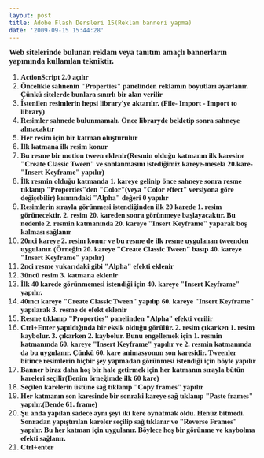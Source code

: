 ```yaml
---
layout: post
title: Adobe Flash Dersleri 15(Reklam banneri yapma)
date: '2009-09-15 15:44:28'
---
```


<div><span style="font-family:Calibri;"><span style="font-size:medium;"><strong>Web sitelerinde bulunan reklam veya tanıtım amaçlı bannerların yapımında kullanılan tekniktir.</strong></span></span></div>
<ol>
	<li><strong><span style="font-family:Calibri;font-size:11pt;">ActionScript 2.0 açılır</span></strong></li>
	<li><strong><span style="font-family:Calibri;font-size:11pt;">Öncelikle sahnenin      "Properties" panelinden reklamın boyutları ayarlanır. Çünkü      sitelerde bunlara sınırlı bir alan verilir</span></strong></li>
	<li><strong><span style="font-family:Calibri;font-size:11pt;">İstenilen resimlerin hepsi      library'ye aktarılır. (File- Import - Import to library)</span></strong></li>
	<li><strong><span style="font-family:Calibri;font-size:11pt;">Resimler sahnede bulunmamalı.      Önce libraryde bekletip sonra sahneye alınacaktır</span></strong></li>
	<li><strong><span style="font-family:Calibri;font-size:11pt;">Her resim için bir katman oluşturulur</span></strong></li>
	<li><strong><span style="font-family:Calibri;font-size:11pt;">İlk katmana ilk resim konur</span></strong></li>
	<li><strong><span style="font-family:Calibri;font-size:11pt;">Bu resme bir motion tween      eklenir(Resmin olduğu katmanın ilk karesine "Create Classic      Tween" ve sonlanmasını istediğimiz kareye-mesela 20.kare-      "Insert Keyframe" yapılır)</span></strong></li>
	<li><strong><span style="font-family:Calibri;font-size:11pt;">İlk resmin olduğu katmanda 1.      kareye gelinip önce sahneye sonra resme tıklanıp "Properties"den      "Color"(veya "Color effect" versiyona göre değişebilir)      kısmındaki "Alpha" değeri 0 yapılır</span></strong></li>
	<li><strong><span style="font-family:Calibri;font-size:11pt;"> Resimlerin sırayla görünmesi istendiğinden      ilk 20 karede 1. resim görünecektir. 2. resim 20. kareden sonra görünmeye      başlayacaktır. Bu nedenle 2. resmin katmanında 20. kareye "Insert      Keyframe" yaparak boş kalması sağlanır</span></strong></li>
	<li><strong><span style="font-family:Calibri;font-size:11pt;">20nci kareye 2. resim konur      ve bu resme de ilk resme uygulanan tweenden uygulanır. (Örneğin 20. kareye      "Create Classic Tween" basıp 40. kareye "Insert      Keyframe" yapılır)</span></strong></li>
	<li><strong><span style="font-family:Calibri;font-size:11pt;">2nci resme yukarıdaki gibi      "Alpha" efekti eklenir</span></strong></li>
	<li><strong><span style="font-family:Calibri;font-size:11pt;">3üncü resim 3. katmana      eklenir</span></strong></li>
	<li><strong><span style="font-family:Calibri;font-size:11pt;">İlk 40 karede görünmemesi      istendiği için 40. kareye "Insert Keyframe" yapılır. </span></strong></li>
	<li><strong><span style="font-family:Calibri;font-size:11pt;">40ıncı kareye "Create      Classic Tween" yapılıp 60. kareye "Insert Keyframe" yapılarak      3. resme de efekt eklenir</span></strong></li>
	<li><strong><span style="font-family:Calibri;font-size:11pt;">Resme tıklanıp      "Properties" panelinden "Alpha" efekti verilir</span></strong></li>
	<li><strong><span style="font-family:Calibri;font-size:11pt;">Ctrl+Enter yapıldığında bir      eksik olduğu görülür. 2. resim çıkarken 1. resim kaybolur. 3. çıkarken 2.      kaybolur. Bunu engellemek için 1. resmin katmanında 60. kareye      "Insert Keyframe" yapılır ve 2. resmin katmanında da bu uygulanır.      Çünkü 60. kare animasyonun son karesidir. Tweenler bitince resimlerin      hiçbir şey yapmadan görünmesi istendiği için böyle yapılır</span></strong></li>
	<li><strong><span style="font-family:Calibri;font-size:11pt;">Banner biraz daha hoş bir      hale getirmek için her katmanın sırayla bütün kareleri seçilir(Benim örneğimde      ilk 60 kare)</span></strong></li>
	<li><strong><span style="font-family:Calibri;font-size:11pt;">Seçilen karelerin üstüne sağ      tıklanıp "Copy frames" yapılır</span></strong></li>
	<li><strong><span style="font-family:Calibri;font-size:11pt;">Her katmanın son karesinde      bir sonraki kareye sağ tıklanıp "Paste frames" yapılır.(Bende      61. frame)</span></strong></li>
	<li><strong><span style="font-family:Calibri;font-size:11pt;">Şu anda yapılan sadece aynı şeyi      iki kere oynatmak oldu. Henüz bitmedi. Sonradan yapıştırılan kareler      seçilip sağ tıklanır ve "Reverse Frames" yapılır. Bu her katman      için uygulanır. Böylece hoş bir görünme ve kaybolma efekti sağlanır.</span></strong></li>
	<li><strong><span style="font-family:Calibri;font-size:11pt;">Ctrl+enter</span></strong></li>
</ol>
<ol style="margin-left:.3902in;direction:ltr;unicode-bidi:embed;margin-top:0;margin-bottom:0;font-family:Calibri;font-size:11pt;">
<p style="font-family:Calibri;font-size:11pt;margin:0;"><strong>
</strong></ol>